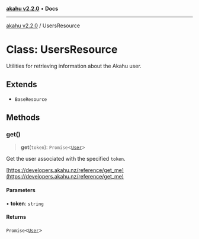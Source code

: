[**akahu v2.2.0**](../README.md) • **Docs**

***

[akahu v2.2.0](../README.md) / UsersResource

# Class: UsersResource

Utilities for retrieving information about the Akahu user.

## Extends

- `BaseResource`

## Methods

### get()

> **get**(`token`): `Promise`\<[`User`](../type-aliases/User.md)\>

Get the user associated with the specified `token`.

[https://developers.akahu.nz/reference/get_me](https://developers.akahu.nz/reference/get_me)

#### Parameters

• **token**: `string`

#### Returns

`Promise`\<[`User`](../type-aliases/User.md)\>
